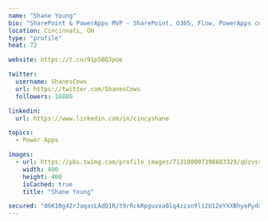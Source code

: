 ```yaml
---
name: "Shane Young"
bio: "SharePoint & PowerApps MVP - SharePoint, O365, Flow, PowerApps consulting? @PowerApps911 | Pure Snark? You found it."
location: Cincinnati, OH
type: "profile"
heat: 72

website: https://t.co/91p5BQ3pUe

twitter:
  username: ShanesCows
  url: https://twitter.com/ShanesCows
  followers: 16880

linkedin:
  url: https://www.linkedin.com/in/cincyshane

topics:
  - Power Apps

images:
  - url: https://pbs.twimg.com/profile_images/713100007398883329/qUzvsvQ3_400x400.jpg
    width: 400
    height: 400
    isCached: true
    title: "Shane Young"

secured: "06K10g42rJaqasLAdQ1R/t9rRckRpguvxa0lq4zzxn9l12U12eYXXBhyePydaEI/vcehg82CbQ5LIS07ylmy6io2Jo4N0Sdi/Dp5PX8+PfBB+NSCAUttHoXfQQYwLuc6Tj2i6jyNhDHqruWXreOYOhFnj1gYQG9JHk7zsDFcihWFY9w9Qxk2UN2/JNct8CLkJs9GKFZIL0P72JL98EM06AVx1XSi29hpXAKtNMXRryHXah91hTTCOlP1bKFzwM51P5HJLphTZa7idRr9t2pg9OhJ1SLI3tW6Quudzpm/AK+xClWkGMblEXV/h/m0YhU3+w8ukgLcUVssQD9uYnhagz1K0/PrmzynlmivR/3B0LNDDW6doNE42+QmzuWhPDzcYvnDoPo0jQptBrNjlSmWzuMTNDpu8Ed+rVdFh5oD/ac=;Gp/UhJHTmXMG3w1eYJJ01w=="
---
```


